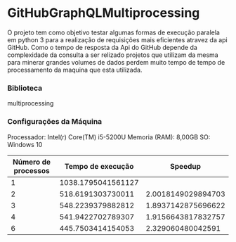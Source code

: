 # GitHubGraphQLMultiprocessing

O projeto tem como objetivo testar algumas formas de execução paralela em python 3 para a realização de requisições mais eficientes atravez da api GitHub. Como o tempo de resposta da Api do GitHub depende da complexidade da consulta a ser relizado projetos que utilizam da mesma para minerar grandes volumes de dados perdem muito tempo de tempo de processamento da maquina que esta utilizada.

### Biblioteca
  multiprocessing
  

### Configurações da Máquina
  Processador: Intel(r) Core(TM) i5-5200U
  Memoria (RAM): 8,00GB
  SO: Windows 10
  
  
| Número de processos | Tempo de execução  | Speedup            |
|---------------------|--------------------|--------------------|
| 1                   | 1038.1795041561127 |                    |
| 2                   | 518.6191303730011  | 2.0018149029894703 |
| 3                   | 548.2239379882812  | 1.8937142875696622 |
| 4                   | 541.9422702789307  | 1.9156643817832757 |
| 6                   | 445.7503414154053  | 2.329060480042591  |
